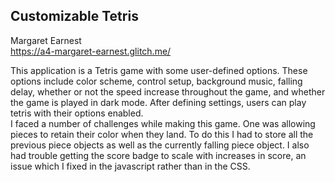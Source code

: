 ## Customizable Tetris

Margaret Earnest  
https://a4-margaret-earnest.glitch.me/

This application is a Tetris game with some user-defined options. These options include color scheme, control setup, background music, falling delay, whether or not the speed increase throughout the game, and whether the game is played in dark mode. After defining settings, users can play tetris with their options enabled.  
I faced a number of challenges while making this game. One was allowing pieces to retain their color when they land. To do this I had to store all the previous piece objects as well as the currently falling piece object. I also had trouble getting the score badge to scale with increases in score, an issue which I fixed in the javascript rather than in the CSS.